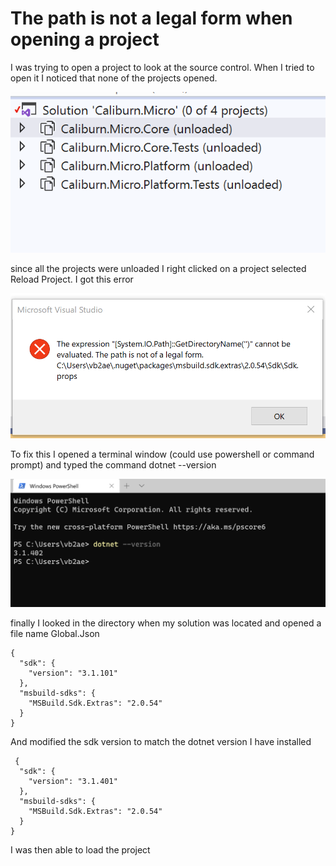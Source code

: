 # The path is not a legal form when opening a project

I was trying to open a project to look at the source control.  When I tried to open it I noticed that none of the projects opened.

![NuGet](/images/ProjectsDidNotLoad.png)

since all the projects were unloaded I right clicked on a project selected Reload Project.  I got this error

![NuGet](/images/ProjectOpenError.png)

To fix this I opened a terminal window (could use powershell or command prompt) and typed the command dotnet --version

![NuGet](/images/dotnetversion.png)

finally I looked in the directory when my solution was located and opened a file name Global.Json

    {
      "sdk": {
        "version": "3.1.101"
      },
      "msbuild-sdks": {
        "MSBuild.Sdk.Extras": "2.0.54"
      }
    }  
    
 And modified the sdk version to match the dotnet version I have installed
 
     {
      "sdk": {
        "version": "3.1.401"
      },
      "msbuild-sdks": {
        "MSBuild.Sdk.Extras": "2.0.54"
      }
    }  
    
    
 I was then able to load the project
